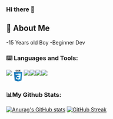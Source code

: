 ### Hi there 👋

<h2>📝 About Me</h2>
-15 Years old Boy
-Beginner Dev

### ⌨️ Languages and Tools:
<img height="32px" align="left" src="https://cdn.worldvectorlogo.com/logos/visual-studio-code-1.svg">
<img height="32px" align="left" src="https://raw.githubusercontent.com/github/explore/80688e429a7d4ef2fca1e82350fe8e3517d3494d/topics/css/css.png">
<img height="32px" align="left" src="https://avatars.githubusercontent.com/u/18133?s=200&v=4">
<img height="32px" align="left" src="https://cdn.worldvectorlogo.com/logos/c.svg">
<img height="32px" align="left" src="https://cdn.worldvectorlogo.com/logos/c--4.svg">
<img height="32px" align="left" src="https://upload.wikimedia.org/wikipedia/commons/5/59/Visual_Studio_Icon_2019.svg">


<br />
<br />

### 📊My Github Stats:

[![Anurag's GitHub stats](https://github-readme-stats.vercel.app/api?username=ReifanD3V&theme=tokyonight)](https://github.com/anuraghazra/github-readme-stats)
[![GitHub Streak](https://github-readme-streak-stats.herokuapp.com?user=ReifanD3V&theme=tokyonight&date_format=M%20j%5B%2C%20Y%5D)](https://git.io/streak-stats)
